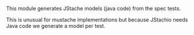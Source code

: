 This module generates JStache models (java code) from the spec tests.

This is unusual for mustache implementations but because JStachio needs Java code we generate a model per test.
